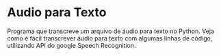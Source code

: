 # Audio para Texto
Programa que transcreve um arquivo de áudio para texto no Python.
Veja como é fácil transcrever áudio para texto com algumas linhas de código, utilizando API do google Speech Recognition.
